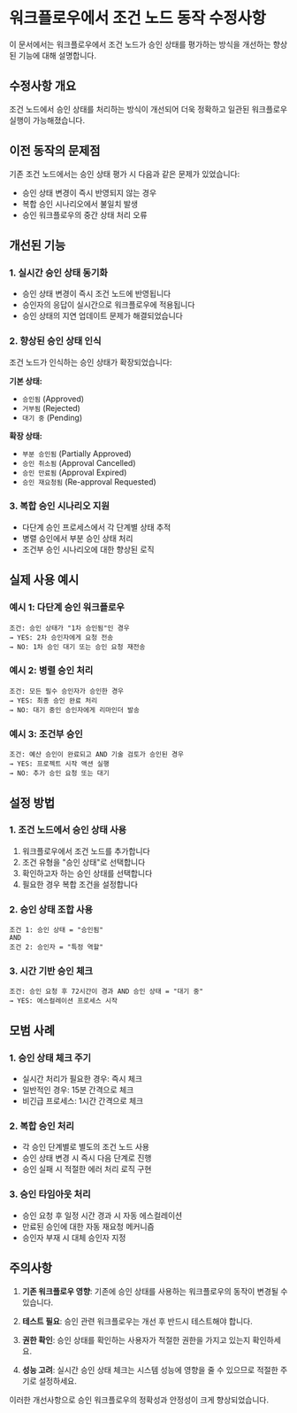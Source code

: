 # 워크플로우에서 조건 노드 동작 수정사항

이 문서에서는 워크플로우에서 조건 노드가 승인 상태를 평가하는 방식을 개선하는 향상된 기능에 대해 설명합니다.

## 수정사항 개요

조건 노드에서 승인 상태를 처리하는 방식이 개선되어 더욱 정확하고 일관된 워크플로우 실행이 가능해졌습니다.

## 이전 동작의 문제점

기존 조건 노드에서는 승인 상태 평가 시 다음과 같은 문제가 있었습니다:

- 승인 상태 변경이 즉시 반영되지 않는 경우
- 복합 승인 시나리오에서 불일치 발생
- 승인 워크플로우의 중간 상태 처리 오류

## 개선된 기능

### 1. 실시간 승인 상태 동기화
- 승인 상태 변경이 즉시 조건 노드에 반영됩니다
- 승인자의 응답이 실시간으로 워크플로우에 적용됩니다
- 승인 상태의 지연 업데이트 문제가 해결되었습니다

### 2. 향상된 승인 상태 인식
조건 노드가 인식하는 승인 상태가 확장되었습니다:

**기본 상태:**
- `승인됨` (Approved)
- `거부됨` (Rejected)
- `대기 중` (Pending)

**확장 상태:**
- `부분 승인됨` (Partially Approved)
- `승인 취소됨` (Approval Cancelled)
- `승인 만료됨` (Approval Expired)
- `승인 재요청됨` (Re-approval Requested)

### 3. 복합 승인 시나리오 지원
- 다단계 승인 프로세스에서 각 단계별 상태 추적
- 병렬 승인에서 부분 승인 상태 처리
- 조건부 승인 시나리오에 대한 향상된 로직

## 실제 사용 예시

### 예시 1: 다단계 승인 워크플로우
```
조건: 승인 상태가 "1차 승인됨"인 경우
→ YES: 2차 승인자에게 요청 전송
→ NO: 1차 승인 대기 또는 승인 요청 재전송
```

### 예시 2: 병렬 승인 처리
```
조건: 모든 필수 승인자가 승인한 경우
→ YES: 최종 승인 완료 처리
→ NO: 대기 중인 승인자에게 리마인더 발송
```

### 예시 3: 조건부 승인
```
조건: 예산 승인이 완료되고 AND 기술 검토가 승인된 경우
→ YES: 프로젝트 시작 액션 실행
→ NO: 추가 승인 요청 또는 대기
```

## 설정 방법

### 1. 조건 노드에서 승인 상태 사용
1. 워크플로우에서 조건 노드를 추가합니다
2. 조건 유형을 "승인 상태"로 선택합니다
3. 확인하고자 하는 승인 상태를 선택합니다
4. 필요한 경우 복합 조건을 설정합니다

### 2. 승인 상태 조합 사용
```
조건 1: 승인 상태 = "승인됨"
AND
조건 2: 승인자 = "특정 역할"
```

### 3. 시간 기반 승인 체크
```
조건: 승인 요청 후 72시간이 경과 AND 승인 상태 = "대기 중"
→ YES: 에스컬레이션 프로세스 시작
```

## 모범 사례

### 1. 승인 상태 체크 주기
- 실시간 처리가 필요한 경우: 즉시 체크
- 일반적인 경우: 15분 간격으로 체크
- 비긴급 프로세스: 1시간 간격으로 체크

### 2. 복합 승인 처리
- 각 승인 단계별로 별도의 조건 노드 사용
- 승인 상태 변경 시 즉시 다음 단계로 진행
- 승인 실패 시 적절한 에러 처리 로직 구현

### 3. 승인 타임아웃 처리
- 승인 요청 후 일정 시간 경과 시 자동 에스컬레이션
- 만료된 승인에 대한 자동 재요청 메커니즘
- 승인자 부재 시 대체 승인자 지정

## 주의사항

1. **기존 워크플로우 영향**: 기존에 승인 상태를 사용하는 워크플로우의 동작이 변경될 수 있습니다.

2. **테스트 필요**: 승인 관련 워크플로우는 개선 후 반드시 테스트해야 합니다.

3. **권한 확인**: 승인 상태를 확인하는 사용자가 적절한 권한을 가지고 있는지 확인하세요.

4. **성능 고려**: 실시간 승인 상태 체크는 시스템 성능에 영향을 줄 수 있으므로 적절한 주기로 설정하세요.

이러한 개선사항으로 승인 워크플로우의 정확성과 안정성이 크게 향상되었습니다.